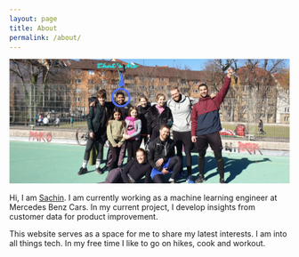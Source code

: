 ```yaml
---
layout: page
title: About
permalink: /about/
---
```



![image](Capture.png)


Hi, I am [Sachin](https://www.linkedin.com/in/sachin%F0%9F%98%8E-agrawal-b33837b9/). I am currently working as a machine learning engineer at Mercedes Benz Cars. In my current project, I develop insights from customer data for product improvement. 

This website serves as a space for me to share my latest interests. I am into all things tech. In my free time I like to go on hikes, cook and workout. 

